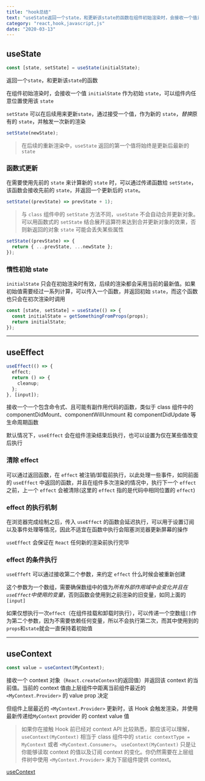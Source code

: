 ```yaml
---
title: "hook总结"
text: "useState返回一个state，和更新该state的函数在组件初始渲染时，会接收一个值initialState作为初始state，可以组件内任意位置使用该state"
category: "react,hook,javascript,js"
date: "2020-03-13"
---
```


## useState

```js
const [state, setState] = useState(initialState);
```

返回一个`state`，和更新该`state`的函数

在组件初始渲染时，会接收一个值 `initialState` 作为初始 `state`，可以组件内任意位置使用该 `state`

`setState` 可以在后续用来更新`state`，通过接受一个值，作为新的 `state`，*替换*原有的 `state`，并触发一次新的渲染

```js
setState(newState);
```

> 在后续的重新渲染中，`useState` 返回的第一个值将始终是更新后最新的 `state`

### 函数式更新

在需要使用先前的 `state` 来计算新的 `state` 时，可以通过传递函数给 `setState`，该函数会接收先前的 `state`，并返回一个更新后的 `state`。

```js
setState((prevState) => prevState + 1);
```

> 与 `class` 组件中的 `setState` 方法不同，`useState` 不会自动合并更新对象。可以用函数式的 `setState` 结合展开运算符来达到合并更新对象的效果，否则新返回的对象 `state` 可能会丢失某些属性

```js
setState((prevState) => {
  return { ...prevState, ...newState };
});
```

### 惰性初始 state

`initialState` 只会在初始渲染时有效，后续的渲染都会采用当前的最新值。如果初始值需要经过一系列计算，可以传入一个函数，并返回初始 `state`，而这个函数也只会在初次渲染时调用

```js
const [state, setState] = useState(() => {
  const initialState = getSomethingFromProps(props);
  return initialState;
});
```

---

## useEffect

```js
useEffect(() => {
  effect;
  return () => {
    cleanup;
  };
}, [input]);
```

接收一个一个包含命令式、且可能有副作用代码的函数，类似于 class 组件中的 componentDidMount、componentWillUnmount 和 componentDidUpdate 等生命周期函数

默认情况下，`useEffect` 会在组件渲染结束后执行，也可以设置为仅在某些值改变后执行

### 清除 effect

可以通过返回函数，在 `effect` 被注销/卸载前执行，以此处理一些事件，如同前面的 `useEffect` 中返回的函数，并且在组件多次渲染的情况中，执行下一个 `effect` 之前，上一个 `effect` 会被清除(这里的 `effect` 指的是代码中相同位置的 `effect`)

### effect 的执行机制

在浏览器完成绘制之后，传入 `useEffect` 的函数会延迟执行，可以用于设置订阅以及事件处理等情况，因此不适宜在函数中执行会阻塞浏览器更新屏幕的操作

`useEffect` 会保证在 `React` 任何新的渲染前执行完毕

### effect 的条件执行

`useEffeft` 可以通过接收第二个参数，来约定 `effect` 什么时候会被重新创建

这个参数为一个数组，需要确保数组中的值为*所有外部作用域中会变化并且在 `useEffect`中使用的变量*，否则函数会使用到之前渲染的旧变量，如同上面的`[input]`

如果仅想执行一次`effect`（在组件挂载和卸载时执行），可以传递一个空数组`[]`作为第二个参数，因为不需要依赖任何变量，所以不会执行第二次，而其中使用到的 `props`和`state`就会一直保持着初始值

---

## useContext

```js
const value = useContext(MyContext);
```

接收一个 context 对象（`React.createContext`的返回值）并返回该 context 的当前值。当前的 context 值由上层组件中距离当前组件最近的 `<MyContext.Provider>` 的 value prop 决定

但组件上层最近的 `<MyContext.Provider>` 更新时，该 Hook 会触发渲染，并使用最新传递给`MyContext` provider 的 context value 值

> 如果你在接触 Hook 前已经对 context API 比较熟悉，那应该可以理解，`useContext(MyContext)` 相当于 class 组件中的 `static contextType = MyContext` 或者 `<MyContext.Consumer>`。
> `useContext(MyContext)` 只是让你能够读取 context 的值以及订阅 context 的变化。你仍然需要在上层组件树中使用 `<MyContext.Provider>` 来为下层组件提供 context。

[useContext](https://zh-hans.reactjs.org/docs/hooks-reference.html#usecontext)
